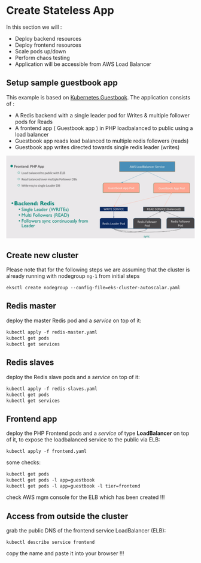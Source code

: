 # Create Stateless App
In this section we will :

* Deploy backend resources
* Deploy frontend resources
* Scale pods up/down 
* Perform chaos testing
* Application will be accessible from AWS Load Balancer

## Setup sample guestbook app
This example is based on [Kubernetes Guestbook](https://github.com/kubernetes/examples/tree/master/guestbook). The application consists of :

* A Redis backend with a single leader pod for Writes & multiple follower pods for Reads
* A frontend app ( Guestbook app ) in PHP loadbalanced to public using a load balancer
* Guestbook app reads load balanced to multiple redis followers (reads)
* Guestbook app writes directed towards single redis leader (writes)

![Screenshot](img/eks-stateless-app.png)

## Create new cluster

Please note that for the following steps we are assuming that the cluster is already running with nodegroup `ng-1` from initial steps
```
eksctl create nodegroup --config-file=eks-cluster-autoscalar.yaml
```

## Redis master
deploy the master Redis pod and a _service_ on top of it:
```
kubectl apply -f redis-master.yaml
kubectl get pods
kubectl get services
```

## Redis slaves
deploy the Redis slave pods and a _service_ on top of it:
```
kubectl apply -f redis-slaves.yaml
kubectl get pods
kubectl get services
```

## Frontend app
deploy the PHP Frontend pods and a _service_ of type **LoadBalancer** on top of it, to expose the loadbalanced service to the public via ELB:
```
kubectl apply -f frontend.yaml
```
some checks:
```
kubectl get pods
kubectl get pods -l app=guestbook
kubectl get pods -l app=guestbook -l tier=frontend
```
check AWS mgm console for the ELB which has been created !!!

## Access from outside the cluster
grab the public DNS of the frontend service LoadBalancer (ELB):
```
kubectl describe service frontend
```
copy the name and paste it into your browser !!!

